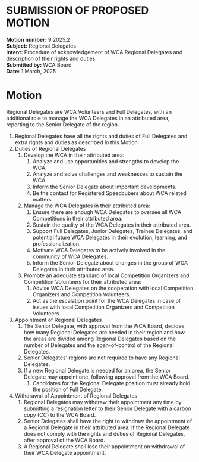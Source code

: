 # SUBMISSION OF PROPOSED MOTION

**Motion number:** 9.2025.2  
**Subject:** Regional Delegates  
**Intent:** Procedure of acknowledgement of WCA Regional Delegates and description of their rights and duties  
**Submitted by:** WCA Board  
**Date:** 1 March, 2025

# Motion

Regional Delegates are WCA Volunteers and Full Delegates, with an additional role to manage the WCA Delegates in an attributed area, reporting to the Senior Delegate of the region.

1. Regional Delegates have all the rights and duties of Full Delegates and extra rights and duties as described in this Motion.
2. Duties of Regional Delegates
   1. Develop the WCA in their attributed area:
      1. Analyze and use opportunities and strengths to develop the WCA.
      2. Analyze and solve challenges and weaknesses to sustain the WCA.
      3. Inform the Senior Delegate about important developments.
      4. Be the contact for Registered Speedcubers about WCA related matters.
   2. Manage the WCA Delegates in their attributed area:
      1. Ensure there are enough WCA Delegates to oversee all WCA Competitions in their attributed area.
      2. Sustain the quality of the WCA Delegates in their attributed area.
      3. Support Full Delegates, Junior Delegates, Trainee Delegates, and potential future WCA Delegates in their evolution, learning, and professionalization.
      4. Motivate WCA Delegates to be actively involved in the community of WCA Delegates.
      5. Inform the Senior Delegate about changes in the group of WCA Delegates in their attributed area.
   3. Promote an adequate standard of local Competition Organizers and Competition Volunteers for their attributed area:
      1. Advise WCA Delegates on the cooperation with local Competition Organizers and Competition Volunteers.
      2. Act as the escalation point for the WCA Delegates in case of issues with local Competition Organizers and Competition Volunteers.
3. Appointment of Regional Delegates
   1. The Senior Delegate, with approval from the WCA Board, decides how many Regional Delegates are needed in their region and how the areas are divided among Regional Delegates based on the number of Delegates and the span-of-control of the Regional Delegates.
   2. Senior Delegates’ regions are not required to have any Regional Delegates.
   3. If a new Regional Delegate is needed for an area, the Senior Delegate may appoint one, following approval from the WCA Board.
      1. Candidates for the Regional Delegate position must already hold the position of Full Delegate.
4. Withdrawal of Appointment of Regional Delegates
   1. Regional Delegates may withdraw their appointment any time by submitting a resignation letter to their Senior Delegate with a carbon copy (CC) to the WCA Board.
   2. Senior Delegates shall have the right to withdraw the appointment of a Regional Delegate in their attributed area, if the Regional Delegate does not comply with the rights and duties of Regional Delegates, after approval of the WCA Board.
   3. A Regional Delegate shall lose their appointment on withdrawal of their WCA Delegate appointment.
